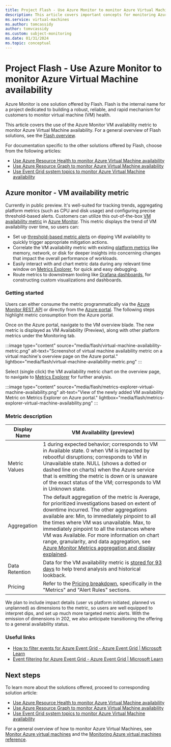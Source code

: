 ```yaml
---
title: Project Flash - Use Azure Monitor to monitor Azure Virtual Machine availability
description: This article covers important concepts for monitoring Azure virtual machine availability using the Azure Monitor VM availability metric.
ms.service: virtual-machines
ms.author: tomcassidy
author: tomvcassidy
ms.custom: subject-monitoring
ms.date: 01/31/2024
ms.topic: conceptual
---
```


# Project Flash - Use Azure Monitor to monitor Azure Virtual Machine availability

Azure Monitor is one solution offered by Flash. Flash is the internal name for a project dedicated to building a robust, reliable, and rapid mechanism for customers to monitor virtual machine (VM) health.

This article covers the use of the Azure Monitor VM availability metric to monitor Azure Virtual Machine availability. For a general overview of Flash solutions, see the [Flash overview](flash-overview.md).

For documentation specific to the other solutions offered by Flash, choose from the following articles:
* [Use Azure Resource Health to monitor Azure Virtual Machine availability](flash-azure-resource-health.md)
* [Use Azure Resource Graph to monitor Azure Virtual Machine availability](flash-azure-resource-graph.md)
* [Use Event Grid system topics to monitor Azure Virtual Machine availability](flash-event-grid-system-topic.md)

## Azure monitor - VM availability metric

Currently in public preview. It's well-suited for tracking trends, aggregating platform metrics (such as CPU and disk usage) and configuring precise threshold-based alerts. Customers can utilize this out-of-the-box [VM availability metric](../azure-monitor/platform/alerts-overview.md) in [Azure Monitor](../azure-monitor/platform/alerts-overview.md). This metric displays the trend of VM availability over time, so users can:

- Set up [threshold-based metric alerts](../azure-monitor/alerts/alerts-create-new-alert-rule.md?tabs=metric) on dipping VM availability to quickly trigger appropriate mitigation actions.
- Correlate the VM availability metric with existing [platform metrics](../azure-monitor/essentials/data-platform-metrics.md) like memory, network, or disk for deeper insights into concerning changes that impact the overall performance of workloads.
- Easily interact with and chart metric data during any relevant time window on [Metrics Explorer](../azure-monitor/essentials/metrics-getting-started.md), for quick and easy debugging.
- Route metrics to downstream tooling like [Grafana dashboards](../azure-monitor/visualize/grafana-plugin.md), for constructing custom visualizations and dashboards.

### Getting started

Users can either consume the metric programmatically via the [Azure Monitor REST API](/rest/api/monitor/metrics) or directly from the [Azure portal](https://portal.azure.com/). The following steps highlight metric consumption from the Azure portal.

Once on the Azure portal, navigate to the VM overview blade. The new metric is displayed as VM Availability (Preview), along with other platform metrics under the Monitoring tab.

   :::image type="content" source="media/flash/virtual-machine-availability-metric.png" alt-text="Screenshot of virtual machine availability metric on a virtual machine's overview page on the Azure portal." lightbox="media/flash/virtual-machine-availability-metric.png" :::

Select (single click) the VM availability metric chart on the overview page, to navigate to [Metrics Explorer](../azure-monitor/essentials/metrics-getting-started.md) for further analysis.

   :::image type="content" source="media/flash/metrics-explorer-virtual-machine-availability.png" alt-text="View of the newly added VM availability Metric on Metrics Explorer on Azure portal." lightbox="media/flash/metrics-explorer-virtual-machine-availability.png" :::

### Metric description

| **Display Name** | **VM Availability (preview)** |
| --- | --- |
| Metric Values | 1 during expected behavior; corresponds to VM in Available state. 0 when VM is impacted by rebootful disruptions; corresponds to VM in Unavailable state. NULL (shows a dotted or dashed line on charts) when the Azure service that is emitting the metric is down or is unaware of the exact status of the VM; corresponds to VM in Unknown state. |
| Aggregation | The default aggregation of the metric is Average, for prioritized investigations based on extent of downtime incurred. The other aggregations available are: Min, to immediately pinpoint to all the times where VM was unavailable. Max, to immediately pinpoint to all the instances where VM was Available. For more information on chart range, granularity, and data aggregation, see [Azure Monitor Metrics aggregation and display explained](../azure-monitor/essentials/metrics-aggregation-explained.md). |
| Data Retention | Data for the VM availability metric is [stored for 93 days](../azure-monitor/essentials/data-platform-metrics.md#retention-of-metrics) to help trend analysis and historical lookback. |
| Pricing | Refer to the [Pricing breakdown](https://azure.microsoft.com/pricing/details/monitor/#pricing), specifically in the "Metrics" and "Alert Rules" sections. |

We plan to include impact details (user vs platform initiated, planned vs unplanned) as dimensions to the metric, so users are well equipped to interpret dips, and set up much more targeted metric alerts. With the emission of dimensions in 202, we also anticipate transitioning the offering to a general availability status.

### Useful links

- [How to filter events for Azure Event Grid - Azure Event Grid | Microsoft Learn](../event-grid/how-to-filter-events.md)
- [Event filtering for Azure Event Grid - Azure Event Grid | Microsoft Learn](../event-grid/event-filtering.md#advanced-filtering)

## Next steps

To learn more about the solutions offered, proceed to corresponding solution article:
* [Use Azure Resource Health to monitor Azure Virtual Machine availability](flash-azure-resource-health.md)
* [Use Azure Resource Graph to monitor Azure Virtual Machine availability](flash-azure-resource-graph.md)
* [Use Event Grid system topics to monitor Azure Virtual Machine availability](flash-event-grid-system-topic.md)

For a general overview of how to monitor Azure Virtual Machines, see [Monitor Azure virtual machines](monitor-vm.md) and the [Monitoring Azure virtual machines reference](monitor-vm-reference.md).